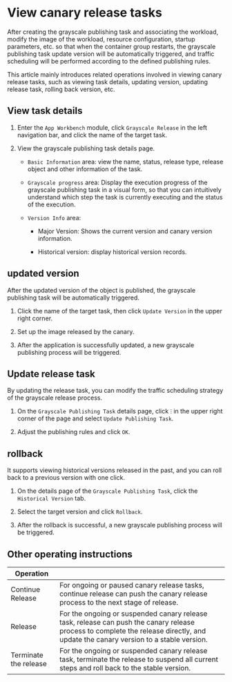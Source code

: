 # View canary release tasks

After creating the grayscale publishing task and associating the workload, modify the image of the workload, resource configuration, startup parameters, etc. so that when the container group restarts, the grayscale publishing task update version will be automatically triggered, and traffic scheduling will be performed according to the defined publishing rules.

This article mainly introduces related operations involved in viewing canary release tasks, such as viewing task details, updating version, updating release task, rolling back version, etc.

## View task details

1. Enter the `App Workbench` module, click `Grayscale Release` in the left navigation bar, and click the name of the target task.

    <!--![]()screenshots-->

2. View the grayscale publishing task details page.

    - `Basic Information` area: view the name, status, release type, release object and other information of the task.

    - `Grayscale progress` area: Display the execution progress of the grayscale publishing task in a visual form, so that you can intuitively understand which step the task is currently executing and the status of the execution.

    - `Version Info` area:

        - Major Version: Shows the current version and canary version information.
        - Historical version: display historical version records.

          <!--![]()screenshots-->

## updated version

After the updated version of the object is published, the grayscale publishing task will be automatically triggered.

1. Click the name of the target task, then click `Update Version` in the upper right corner.

    <!--![]()screenshots-->

2. Set up the image released by the canary.

    <!--![]()screenshots-->

3. After the application is successfully updated, a new grayscale publishing process will be triggered.

    <!--![]()screenshots-->

## Update release task

By updating the release task, you can modify the traffic scheduling strategy of the grayscale release process.

1. On the `Grayscale Publishing Task` details page, click `ⵗ` in the upper right corner of the page and select `Update Publishing Task`.

    <!--![]()screenshots-->

2. Adjust the publishing rules and click `OK`.

    <!--![]()screenshots-->

## rollback

It supports viewing historical versions released in the past, and you can roll back to a previous version with one click.

1. On the details page of the `Grayscale Publishing Task`, click the `Historical Version` tab.

    <!--![]()screenshots-->

2. Select the target version and click `Rollback`.

    <!--![]()screenshots-->

3. After the rollback is successful, a new grayscale publishing process will be triggered.

    <!--![]()screenshots-->

## Other operating instructions

| Operation | |
| --- | --- |
| Continue Release | For ongoing or paused canary release tasks, continue release can push the canary release process to the next stage of release. |
| Release | For the ongoing or suspended canary release task, release can push the canary release process to complete the release directly, and update the canary version to a stable version. |
| Terminate the release | For the ongoing or suspended canary release task, terminate the release to suspend all current steps and roll back to the stable version. |